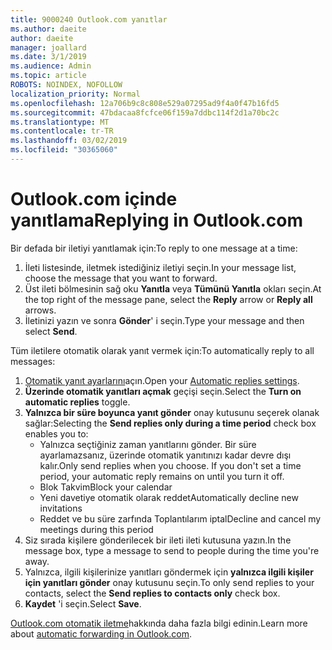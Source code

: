 ```yaml
---
title: 9000240 Outlook.com yanıtlar
ms.author: daeite
author: daeite
manager: joallard
ms.date: 3/1/2019
ms.audience: Admin
ms.topic: article
ROBOTS: NOINDEX, NOFOLLOW
localization_priority: Normal
ms.openlocfilehash: 12a706b9c8c808e529a07295ad9f4a0f47b16fd5
ms.sourcegitcommit: 47bdacaa8fcfce06f159a7ddbc114f2d1a70bc2c
ms.translationtype: MT
ms.contentlocale: tr-TR
ms.lasthandoff: 03/02/2019
ms.locfileid: "30365060"
---
```

# <a name="replying-in-outlookcom"></a><span data-ttu-id="dcb9c-102">Outlook.com içinde yanıtlama</span><span class="sxs-lookup"><span data-stu-id="dcb9c-102">Replying in Outlook.com</span></span>

<span data-ttu-id="dcb9c-103">Bir defada bir iletiyi yanıtlamak için:</span><span class="sxs-lookup"><span data-stu-id="dcb9c-103">To reply to one message at a time:</span></span>

1. <span data-ttu-id="dcb9c-104">İleti listesinde, iletmek istediğiniz iletiyi seçin.</span><span class="sxs-lookup"><span data-stu-id="dcb9c-104">In your message list, choose the message that you want to forward.</span></span>
2. <span data-ttu-id="dcb9c-105">Üst ileti bölmesinin sağ oku **Yanıtla** veya **Tümünü Yanıtla** okları seçin.</span><span class="sxs-lookup"><span data-stu-id="dcb9c-105">At the top right of the message pane, select the **Reply** arrow or **Reply all** arrows.</span></span>
3. <span data-ttu-id="dcb9c-106">İletinizi yazın ve sonra **Gönder**' i seçin.</span><span class="sxs-lookup"><span data-stu-id="dcb9c-106">Type your message and then select **Send**.</span></span>

<span data-ttu-id="dcb9c-107">Tüm iletilere otomatik olarak yanıt vermek için:</span><span class="sxs-lookup"><span data-stu-id="dcb9c-107">To automatically reply to all messages:</span></span>

1. <span data-ttu-id="dcb9c-108">[Otomatik yanıt ayarlarını](https://outlook.live.com/mail/options/mail/automaticReplies/automaticRepliesOption)açın.</span><span class="sxs-lookup"><span data-stu-id="dcb9c-108">Open your [Automatic replies settings](https://outlook.live.com/mail/options/mail/automaticReplies/automaticRepliesOption).</span></span>
2. <span data-ttu-id="dcb9c-109">**Üzerinde otomatik yanıtları açmak** geçişi seçin.</span><span class="sxs-lookup"><span data-stu-id="dcb9c-109">Select the **Turn on automatic replies** toggle.</span></span>
3. <span data-ttu-id="dcb9c-110">**Yalnızca bir süre boyunca yanıt gönder** onay kutusunu seçerek olanak sağlar:</span><span class="sxs-lookup"><span data-stu-id="dcb9c-110">Selecting the **Send replies only during a time period** check box enables you to:</span></span>
    - <span data-ttu-id="dcb9c-p101">Yalnızca seçtiğiniz zaman yanıtlarını gönder. Bir süre ayarlamazsanız, üzerinde otomatik yanıtınızı kadar devre dışı kalır.</span><span class="sxs-lookup"><span data-stu-id="dcb9c-p101">Only send replies when you choose. If you don't set a time period, your automatic reply remains on until you turn it off.</span></span>
    - <span data-ttu-id="dcb9c-113">Blok Takvim</span><span class="sxs-lookup"><span data-stu-id="dcb9c-113">Block your calendar</span></span>
    - <span data-ttu-id="dcb9c-114">Yeni davetiye otomatik olarak reddet</span><span class="sxs-lookup"><span data-stu-id="dcb9c-114">Automatically decline new invitations</span></span>
    - <span data-ttu-id="dcb9c-115">Reddet ve bu süre zarfında Toplantılarım iptal</span><span class="sxs-lookup"><span data-stu-id="dcb9c-115">Decline and cancel my meetings during this period</span></span>
4. <span data-ttu-id="dcb9c-116">Siz sırada kişilere gönderilecek bir ileti ileti kutusuna yazın.</span><span class="sxs-lookup"><span data-stu-id="dcb9c-116">In the message box, type a message to send to people during the time you're away.</span></span>
5. <span data-ttu-id="dcb9c-117">Yalnızca, ilgili kişilerinize yanıtları göndermek için **yalnızca ilgili kişiler için yanıtları gönder** onay kutusunu seçin.</span><span class="sxs-lookup"><span data-stu-id="dcb9c-117">To only send replies to your contacts, select the **Send replies to contacts only** check box.</span></span>
6. <span data-ttu-id="dcb9c-118">**Kaydet** 'i seçin.</span><span class="sxs-lookup"><span data-stu-id="dcb9c-118">Select **Save**.</span></span>

<span data-ttu-id="dcb9c-119">[Outlook.com otomatik iletme](https://support.office.com/article/14614626-9855-48dc-a986-dec81d07b1a0)hakkında daha fazla bilgi edinin.</span><span class="sxs-lookup"><span data-stu-id="dcb9c-119">Learn more about [automatic forwarding in Outlook.com](https://support.office.com/article/14614626-9855-48dc-a986-dec81d07b1a0).</span></span>